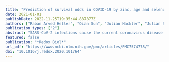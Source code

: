 ```yaml
---
title: "Prediction of survival odds in COVID-19 by zinc, age and selenoprotein P as composite biomarker"
date: 2021-01-01
publishDate: 2022-11-25T19:35:44.887877Z
authors: ["Raban Arved Heller", "Qian Sun", "Julian Hackler", "Julian Seelig", "Linda Seibert", "Asan Cherkezov", "Waldemar B. Minich", "Petra Seemann", "Joachim Diegmann", "Maximilian Pilz", "Manuel Bachmann", "Alireza Ranjbar", "Arash Moghaddam", "Lutz Schomburg"]
publication_types: ["2"]
abstract: "SARS-CoV-2 infections cause the current coronavirus disease (COVID-19) pandemic and challenge the immune system with ongoing inflammation. Several redox-relevant micronutrients are known to contribute to an adequate immune response, including the essential trace elements zinc (Zn) and selenium (Se). In this study, we tested the hypothesis that COVID-19 patients are characterised by Zn deficiency and that Zn status provides prognostic information. Serum Zn was determined in serum samples (n = 171) collected consecutively from patients surviving COVID-19 (n = 29) or non-survivors (n = 6). Data from the European Prospective Investigation into Cancer and Nutrition (EPIC) study were used for comparison. Zn concentrations in patient samples were low as compared to healthy subjects (mean ± SD; 717.4 ± 246.2 vs 975.7 ± 294.0 μg/L, P textless 0.0001). The majority of serum samples collected at different time points from the non-survivors (25/34, i.e., 73.5%) and almost half of the samples collected from the survivors (56/137, i.e., 40.9%) were below the threshold for Zn deficiency, i.e., below 638.7 μg/L (the 2.5th percentile in the EPIC cohort). In view that the Se status biomarker and Se transporter selenoprotein P (SELENOP) is also particularly low in COVID-19, we tested the prevalence of a combined deficit, i.e., serum Zn below 638.7 μg/L and serum SELENOP below 2.56 mg/L. This combined deficit was observed in 0.15% of samples in the EPIC cohort of healthy subjects, in 19.7% of the samples collected from the surviving COVID-19 patients and in 50.0% of samples from the non-survivors. Accordingly, the composite biomarker (SELENOP and Zn with age) proved as a reliable indicator of survival in COVID-19 by receiver operating characteristic (ROC) curve analysis, yielding an area under the curve (AUC) of 94.42%. We conclude that Zn and SELENOP status within the reference ranges indicate high survival odds in COVID-19, and assume that correcting a diagnostically proven deficit in Se and/or Zn by a personalised supplementation may support convalescence."
featured: false
publication: "*Redox Biol*"
url_pdf: "https://www.ncbi.nlm.nih.gov/pmc/articles/PMC7574778/"
doi: "10.1016/j.redox.2020.101764"
---
```


